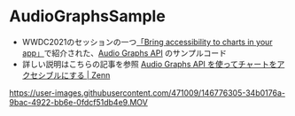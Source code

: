 # AudioGraphsSample

- WWDC2021のセッションの一つ[「Bring accessibility to charts in your app」](https://developer.apple.com/videos/play/wwdc2021/10122/)で紹介された、[Audio Graphs API](https://developer.apple.com/documentation/accessibility/audio_graphs) のサンプルコード
- 詳しい説明はこちらの記事を参照 [Audio Graphs API を使ってチャートをアクセシブルにする | Zenn](https://zenn.dev/ryoabe/articles/532c60d2c78f47)

https://user-images.githubusercontent.com/471009/146776305-34b0176a-9bac-4922-bb6e-0fdcf51db4e9.MOV
